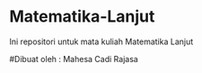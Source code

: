 # Matematika-Lanjut
Ini repositori untuk mata kuliah Matematika Lanjut

#Dibuat oleh : Mahesa Cadi Rajasa
